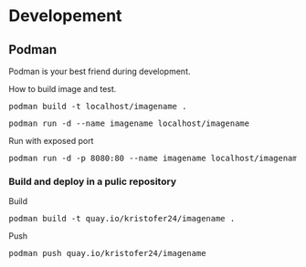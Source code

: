 # Developement 

## Podman
Podman is your best friend during development.

How to build image and test.

<pre>
podman build -t localhost/imagename .
</pre>

<pre>
podman run -d --name imagename localhost/imagename
</pre>

Run with exposed port
<pre>
podman run -d -p 8080:80 --name imagename localhost/imagename
</pre>

### Build and deploy in a pulic repository
Build
<pre>podman build -t quay.io/kristofer24/imagename .</pre>
Push
<pre>podman push quay.io/kristofer24/imagename</pre>
